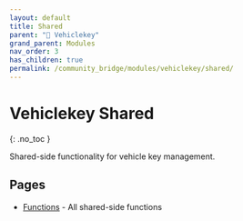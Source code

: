```yaml
---
layout: default
title: Shared
parent: "🔑 Vehiclekey"
grand_parent: Modules
nav_order: 3
has_children: true
permalink: /community_bridge/modules/vehiclekey/shared/
---
```


# Vehiclekey Shared
{: .no_toc }

Shared-side functionality for vehicle key management.

## Pages

- [Functions](shared/functions.md) - All shared-side functions